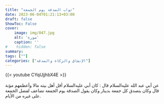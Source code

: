 ```yaml
---
title: "ثواب الصدقة يوم الجمعة"
date: 2023-06-04T01:21:13+03:00
draft: false
ShowToc: False
cover:
    image: img/047.jpg
    alt: 'صورة'
    caption: ''
#    hidden: false
summary: 
tags: [""]
categories: ["الإنفاق والزكاة والصدقة"]
---
```

{{< youtube CYqUjjhbX4E >}}  
 <br>
عن
أبي عبد الله عليه‌السلام قال : كان أبي عليه‌السلام أقل أهل بيته مالا وأعظمهم مؤنة
قال وكان يتصدق كل جمعة بدينار وكان يقول الصدقة يوم الجمعة تضاعف
لفضل الجمعة على غيره من الأيام.


